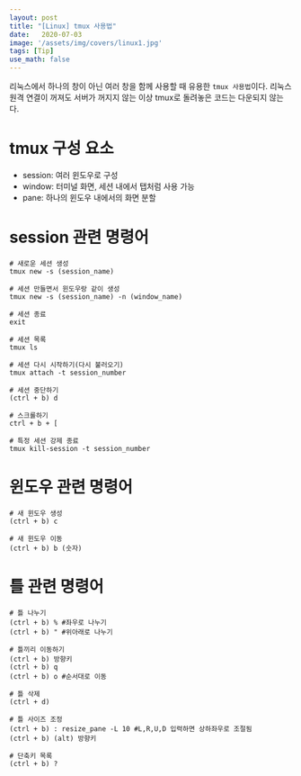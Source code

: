 ```yaml
---
layout: post
title: "[Linux] tmux 사용법"
date:   2020-07-03
image: '/assets/img/covers/linux1.jpg'
tags: [Tip]
use_math: false
---
```

리눅스에서 하나의 창이 아닌 여러 창을 함께 사용할 때 유용한 `tmux 사용법`이다. 리눅스 원격 연결이 꺼져도 서버가 꺼지지 않는 이상 tmux로 돌려놓은 코드는 다운되지 않는다.

<!--more-->



# tmux 구성 요소

- session: 여러 윈도우로 구성
- window: 터미널 화면, 세션 내에서 탭처럼 사용 가능
- pane: 하나의 윈도우 내에서의 화면 분할



# session 관련 명령어

```
# 새로운 세션 생성
tmux new -s (session_name)

# 세션 만들면서 윈도우랑 같이 생성
tmux new -s (session_name) -n (window_name)

# 세션 종료
exit

# 세션 목록
tmux ls

# 세션 다시 시작하기(다시 불러오기)
tmux attach -t session_number

# 세션 중단하기
(ctrl + b) d

# 스크롤하기
ctrl + b + [

# 특정 세션 강제 종료
tmux kill-session -t session_number
```



# 윈도우 관련 명령어

```
# 새 윈도우 생성
(ctrl + b) c

# 새 윈도우 이동
(ctrl + b) b (숫자)
```



# 틀 관련 명령어

```
# 틀 나누기
(ctrl + b) % #좌우로 나누기
(ctrl + b) " #위아래로 나누기

# 틀끼리 이동하기
(ctrl + b) 방향키
(ctrl + b) q
(ctrl + b) o #순서대로 이동

# 틀 삭제
(ctrl + d)

# 틀 사이즈 조정
(ctrl + b) : resize_pane -L 10 #L,R,U,D 입력하면 상하좌우로 조절됨
(ctrl + b) (alt) 방향키

# 단축키 목록
(ctrl + b) ?
```

